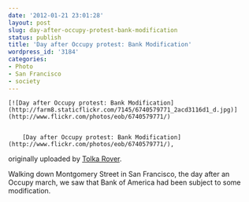 ```yaml
---
date: '2012-01-21 23:01:28'
layout: post
slug: day-after-occupy-protest-bank-modification
status: publish
title: 'Day after Occupy protest: Bank Modification'
wordpress_id: '3184'
categories:
- Photo
- San Francisco
- society
---
```



	[![Day after Occupy protest: Bank Modification](http://farm8.staticflickr.com/7145/6740579771_2acd3116d1_d.jpg)](http://www.flickr.com/photos/eob/6740579771/)

	
		[Day after Occupy protest: Bank Modification](http://www.flickr.com/photos/eob/6740579771/),
originally uploaded by [Tolka Rover](http://www.flickr.com/photos/eob/).
	


Walking down Montgomery Street in San Francisco, the day after an Occupy march, we saw that Bank of America had been subject to some modification.


